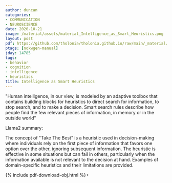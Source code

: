 ```yaml
---
author: duncan
categories:
- COMMUNICATION
- NEUROSCIENCE
date: 2020-10-21
image: /material/assets/material_Intelligence_as_Smart_Heuristics.png
layout: post
pdf: https://github.com/tholonia/tholonia.github.io/raw/main/_material/assets/material_Intelligence_as_Smart_Heuristics.pdf
ptags: [nokwgen-manual] 
jday: 14785
tags:
- behavior
- cognition
- intelligence
- heuristics
title: Intelligence as Smart Heuristics
---
```


"Human intelligence, in our view, is modeled by an adaptive toolbox that contains building blocks for heuristics to direct search for information, to stop search, and to make a decision. Smart search rules describe how people find the few relevant pieces of information, in memory or in the outside world"

<!--more-->

Llama2 summary:

The concept of "Take The Best" is a heuristic used in decision-making where individuals rely on the first piece of information that favors one option over the other, ignoring subsequent information. The heuristic is effective in some situations but can fail in others, particularly when the information available is not relevant to the decision at hand. Examples of domain-specific heuristics and their limitations are provided.



{% include pdf-download-obj.html %}+ 

